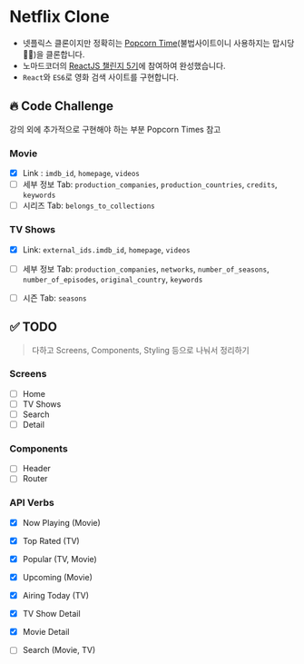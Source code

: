 # Netflix Clone

- 넷플릭스 클론이지만 정확히는 [Popcorn Time](https://getpopcorntime.is/)(불법사이트이니 사용하지는 맙시당🙅‍♀️)을 클론합니다.
- 노마드코더의 [ReactJS 챌린지 5기](https://nomadcoders.co/c/reactjs-challenge/lobby)에 참여하여 완성했습니다.
- `React`와 `ES6`로 영화 검색 사이트를 구현합니다.

## 🔥 Code Challenge

강의 외에 추가적으로 구현해야 하는 부분
Popcorn Times 참고

### Movie

- [x] Link : `imdb_id`, `homepage`, `videos`
- [ ] 세부 정보 Tab: `production_companies`, `production_countries`, `credits`, `keywords`
- [ ] 시리즈 Tab: `belongs_to_collections`

### TV Shows

- [x] Link: `external_ids.imdb_id`, `homepage`, `videos`
- [ ] 세부 정보 Tab: `production_companies`, `networks`, `number_of_seasons`, `number_of_episodes`, `original_country`, `keywords`
- [ ] 시즌 Tab: `seasons`


## ✅ TODO

> 다하고 Screens, Components, Styling 등으로 나눠서 정리하기

### Screens

- [ ] Home
- [ ] TV Shows
- [ ] Search
- [ ] Detail

### Components

- [ ] Header
- [ ] Router

### API Verbs

- [x] Now Playing (Movie)
- [x] Top Rated (TV)
- [x] Popular (TV, Movie)
- [x] Upcoming (Movie)
- [x] Airing Today (TV)
- [x] TV Show Detail
- [x] Movie Detail
- [ ] Search (Movie, TV)

